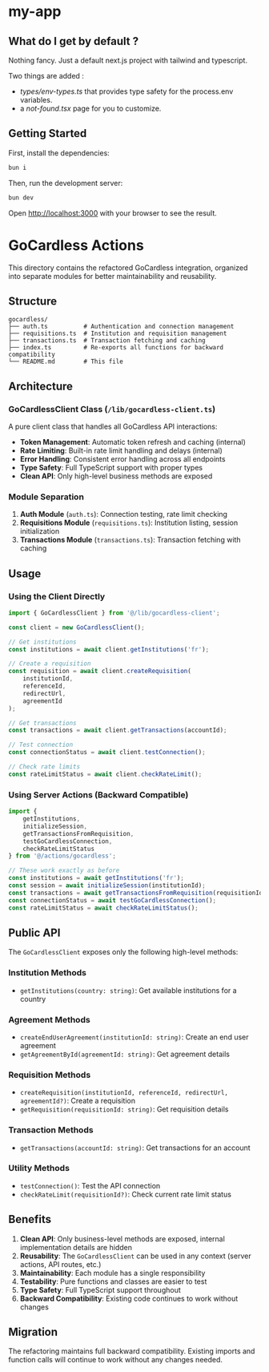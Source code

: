# my-app

## What do I get by default ?

Nothing fancy. Just a default next.js project with tailwind and typescript.

Two things are added :
- *types/env-types.ts* that provides type safety for the process.env variables.
- a *not-found.tsx* page for you to customize.

## Getting Started

First, install the dependencies:

```bash
bun i
```

Then, run the development server:

```bash
bun dev
```

Open [http://localhost:3000](http://localhost:3000) with your browser to see the result.





# GoCardless Actions

This directory contains the refactored GoCardless integration, organized into separate modules for better maintainability and reusability.

## Structure

```
gocardless/
├── auth.ts          # Authentication and connection management
├── requisitions.ts  # Institution and requisition management
├── transactions.ts  # Transaction fetching and caching
├── index.ts         # Re-exports all functions for backward compatibility
└── README.md        # This file
```

## Architecture

### GoCardlessClient Class (`/lib/gocardless-client.ts`)

A pure client class that handles all GoCardless API interactions:

- **Token Management**: Automatic token refresh and caching (internal)
- **Rate Limiting**: Built-in rate limit handling and delays (internal)
- **Error Handling**: Consistent error handling across all endpoints
- **Type Safety**: Full TypeScript support with proper types
- **Clean API**: Only high-level business methods are exposed

### Module Separation

1. **Auth Module** (`auth.ts`): Connection testing, rate limit checking
2. **Requisitions Module** (`requisitions.ts`): Institution listing, session initialization
3. **Transactions Module** (`transactions.ts`): Transaction fetching with caching

## Usage

### Using the Client Directly

```typescript
import { GoCardlessClient } from '@/lib/gocardless-client';

const client = new GoCardlessClient();

// Get institutions
const institutions = await client.getInstitutions('fr');

// Create a requisition
const requisition = await client.createRequisition(
    institutionId, 
    referenceId, 
    redirectUrl, 
    agreementId
);

// Get transactions
const transactions = await client.getTransactions(accountId);

// Test connection
const connectionStatus = await client.testConnection();

// Check rate limits
const rateLimitStatus = await client.checkRateLimit();
```

### Using Server Actions (Backward Compatible)

```typescript
import { 
    getInstitutions, 
    initializeSession, 
    getTransactionsFromRequisition,
    testGoCardlessConnection,
    checkRateLimitStatus
} from '@/actions/gocardless';

// These work exactly as before
const institutions = await getInstitutions('fr');
const session = await initializeSession(institutionId);
const transactions = await getTransactionsFromRequisition(requisitionId);
const connectionStatus = await testGoCardlessConnection();
const rateLimitStatus = await checkRateLimitStatus();
```

## Public API

The `GoCardlessClient` exposes only the following high-level methods:

### Institution Methods
- `getInstitutions(country: string)`: Get available institutions for a country

### Agreement Methods
- `createEndUserAgreement(institutionId: string)`: Create an end user agreement
- `getAgreementById(agreementId: string)`: Get agreement details

### Requisition Methods
- `createRequisition(institutionId, referenceId, redirectUrl, agreementId?)`: Create a requisition
- `getRequisition(requisitionId: string)`: Get requisition details

### Transaction Methods
- `getTransactions(accountId: string)`: Get transactions for an account

### Utility Methods
- `testConnection()`: Test the API connection
- `checkRateLimit(requisitionId?)`: Check current rate limit status

## Benefits

1. **Clean API**: Only business-level methods are exposed, internal implementation details are hidden
2. **Reusability**: The `GoCardlessClient` can be used in any context (server actions, API routes, etc.)
3. **Maintainability**: Each module has a single responsibility
4. **Testability**: Pure functions and classes are easier to test
5. **Type Safety**: Full TypeScript support throughout
6. **Backward Compatibility**: Existing code continues to work without changes

## Migration

The refactoring maintains full backward compatibility. Existing imports and function calls will continue to work without any changes needed. 